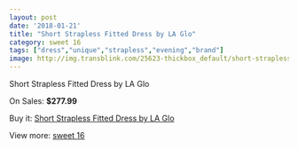 ```yaml
---
layout: post
date: '2018-01-21'
title: "Short Strapless Fitted Dress by LA Glo"
category: sweet 16
tags: ["dress","unique","strapless","evening","brand"]
image: http://img.transblink.com/25623-thickbox_default/short-strapless-fitted-dress-by-la-glo.jpg
---
```

Short Strapless Fitted Dress by LA Glo

On Sales: **$277.99**
<a href="https://www.transblink.com/en/sweet-16/8081-short-strapless-fitted-dress-by-la-glo.html"><amp-img layout="responsive" width="600" height="600" src="//img.transblink.com/25623-thickbox_default/short-strapless-fitted-dress-by-la-glo.jpg" alt="Short Strapless Fitted Dress by LA Glo 0" /></a>
<a href="https://www.transblink.com/en/sweet-16/8081-short-strapless-fitted-dress-by-la-glo.html"><amp-img layout="responsive" width="600" height="600" src="//img.transblink.com/25625-thickbox_default/short-strapless-fitted-dress-by-la-glo.jpg" alt="Short Strapless Fitted Dress by LA Glo 1" /></a>
<a href="https://www.transblink.com/en/sweet-16/8081-short-strapless-fitted-dress-by-la-glo.html"><amp-img layout="responsive" width="600" height="600" src="//img.transblink.com/25624-thickbox_default/short-strapless-fitted-dress-by-la-glo.jpg" alt="Short Strapless Fitted Dress by LA Glo 2" /></a>

Buy it: [Short Strapless Fitted Dress by LA Glo](https://www.transblink.com/en/sweet-16/8081-short-strapless-fitted-dress-by-la-glo.html "Short Strapless Fitted Dress by LA Glo")

View more: [sweet 16](https://www.transblink.com/en/65-sweet-16 "sweet 16")